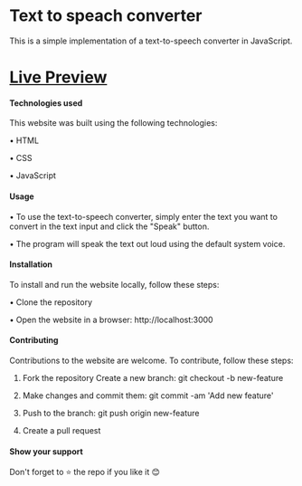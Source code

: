 # Text to speach converter

This is a simple implementation of a text-to-speech converter in JavaScript. 


# [Live Preview](https://text-to-speach-converter.vercel.app/)


#### Technologies used


This website was built using the following technologies:

• HTML

• CSS

• JavaScript


#### Usage


• To use the text-to-speech converter, simply enter the text you want to convert in the text input and click the "Speak" button. 

• The program will speak the text out loud using the default system voice.


#### Installation


To install and run the website locally, follow these steps:

• Clone the repository

• Open the website in a browser: http://localhost:3000


#### Contributing


Contributions to the website are welcome. To contribute, follow these steps:

1. Fork the repository Create a new branch: git checkout -b new-feature

2. Make changes and commit them: git commit -am 'Add new feature'

3. Push to the branch: git push origin new-feature

4. Create a pull request

#### Show your support
Don't forget to ⭐ the repo if you like it 😊
